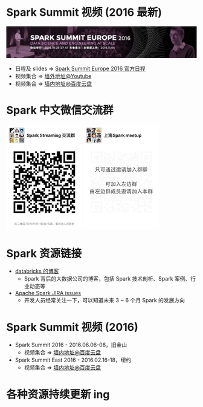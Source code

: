 # Spark Summit 视频 (2016 最新)

![spark_summit_europe_2016](resources/spark_summit_europe_2016.jpg)
- 日程及 slides => [Spark Summit Europe 2016 官方日程](https://spark-summit.org/eu-2016/schedule/)
- 视频集合 => [墙外地址@Youtube](https://www.youtube.com/user/TheApacheSpark)
- 视频集合 => [墙内地址@百度云盘](https://pan.baidu.com/s/1dE4OB4H)
  <br/>

# Spark 中文微信交流群

![wechat_spark_streaming_small](resources/wechat_spark_streaming_small.PNG)   ![wechat_sh_meetup_small](resources/wechat_sh_meetup_small.PNG)
<br/>

# Spark 资源链接

- [databricks 的博客](https://databricks.com/blog)
  - Spark 背后的大数据公司的博客，包括 Spark 技术剖析、Spark 案例、行业动态等
- [Apache Spark JIRA issues](https://issues.apache.org/jira/issues/?jql=project+%3D+SPARK)
  - 开发人员经常关注一下，可以知道未来 3 ~ 6 个月 Spark 的发展方向 
    <br/>

# Spark Summit 视频 (2016)

- Spark Summit 2016 - 2016.06.06-08，旧金山
  - 视频集合 => [墙内地址@百度云盘](https://pan.baidu.com/s/1bZpurW)
- Spark Summit East 2016 - 2016.02.16-18，纽约
  - 视频集合 => [墙内地址@百度云盘](https://pan.baidu.com/s/1jHyMj46)
    <br/>

# 各种资源持续更新 ing